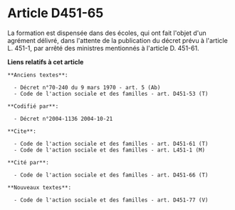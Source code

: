# Article D451-65

La formation est dispensée dans des écoles, qui ont fait l'objet d'un agrément délivré, dans l'attente de la publication du
décret prévu à l'article L. 451-1, par arrêté des ministres mentionnés à l'article D. 451-61.

**Liens relatifs à cet article**

	**Anciens textes**:

	  - Décret n°70-240 du 9 mars 1970 - art. 5 (Ab)
	  - Code de l'action sociale et des familles - art. D451-53 (T)

	**Codifié par**:

	  - Décret n°2004-1136 2004-10-21

	**Cite**:

	  - Code de l'action sociale et des familles - art. D451-61 (T)
	  - Code de l'action sociale et des familles - art. L451-1 (M)

	**Cité par**:

	  - Code de l'action sociale et des familles - art. D451-66 (T)

	**Nouveaux textes**:

	  - Code de l'action sociale et des familles - art. D451-77 (V)
